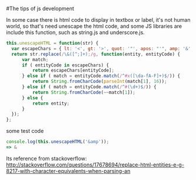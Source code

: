 #The tips of js development

In some case there is html code to display in textbox or label, it's not human world, so that's need unescape the html code,
and some JS libraries are include this function, such as string.js and underscore.js.


````javascript
this.unescapeHTML = function(str) {
  var escapeChars = { lt: '<', gt: '>', quot: '"', apos: "'", amp: '&' };
  return str.replace(/\&([^;]+);/g, function(entity, entityCode) {
	  var match;
	  if ( entityCode in escapeChars) {
		  return escapeChars[entityCode];
	  } else if ( match = entityCode.match(/^#x([\da-fA-F]+)$/)) {
		  return String.fromCharCode(parseInt(match[1], 16));
	  } else if ( match = entityCode.match(/^#(\d+)$/)) {
		  return String.fromCharCode(~~match[1]);
	  } else {
		  return entity;
	  }
  });
};
````  
some test code

````javascript
console.log(this.unescapeHTML('&amp'));
=> &

````
Its reference from stackoverflow: http://stackoverflow.com/questions/17678694/replace-html-entities-e-g-8217-with-character-equivalents-when-parsing-an